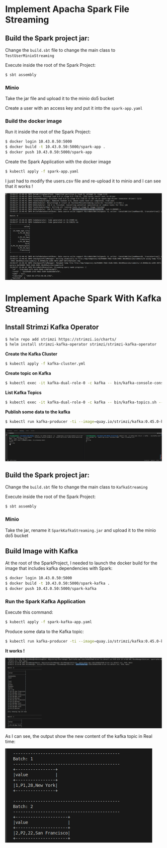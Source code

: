 # Implement Apacha Spark File Streaming

## Build the Spark project jar:

Change the `build.sbt` file to change the main class to `TestUserMinioStreaming`

Execute inside the root of the Spark Project:
```sh
$ sbt assembly
```
### Minio
Take the jar file and upload it to the minio do5 bucket

Create a user with an access key and put it into the `spark-app.yaml`



### Build the docker image

Run it inside the root of the Spark Project:
```sh
$ docker login 10.43.0.50:5000
$ docker build -t 10.43.0.50:5000/spark-app .
$ docker push 10.43.0.50:5000/spark-app
```

Create the Spark Application with the docker image
```sh
$ kubectl apply -f spark-app.yaml
```

I just had to modify the users.csv file and re-upload it to minio and I can see that it works !

![image](./imgs/miniostreaming.png)

# Implement Apache Spark With Kafka Streaming

## Install Strimzi Kafka Operator

```sh
$ helm repo add strimzi https://strimzi.io/charts/
$ helm install strimzi-kafka-operator strimzi/strimzi-kafka-operator
```

**Create the Kafka Cluster**

```sh
$ kubectl apply -f kafka-cluster.yml
```

**Create topic on Kafka**

```sh
$ kubectl exec -it kafka-dual-role-0 -c kafka -- bin/kafka-console-consumer.sh --bootstrap-server localhost:9092 --topic streaming.test
```

**List Kafka Topics**

```sh
$ kubectl exec -it kafka-dual-role-0 -c kafka -- bin/kafka-topics.sh --bootstrap-server localhost:9092 --topic streaming.test --list
```

**Publish some data to the kafka**

```sh
$ kubectl run kafka-producer -ti --image=quay.io/strimzi/kafka:0.45.0-kafka-3.9.0 --rm=true --restart=Never -- bin/kafka-console-producer.sh --bootstrap-server kafka-kafka-bootstrap:9092 --topic streaming.test
```

![image](./imgs/kafkasubpub.png)

## Build the Spark project jar:

Change the `build.sbt` file to change the main class to `KafkaStreaming`

Execute inside the root of the Spark Project:
```sh
$ sbt assembly
```
### Minio
Take the jar, rename it `SparkKafkaStreaming.jar` and upload it to the minio do5 bucket

## Build Image with Kafka

At the root of the SparkProject, I needed to launch the docker build for the image that includes kafka dependencies with Spark:

```sh
$ docker login 10.43.0.50:5000
$ docker build -t 10.43.0.50:5000/spark-kafka .
$ docker push 10.43.0.50:5000/spark-kafka
```

### Run the Spark Kafka Application

Execute this command:
```sh
$ kubectl apply -f spark-kafka-app.yaml
```

Produce some data to the Kafka topic:
```sh
$ kubectl run kafka-producer -ti --image=quay.io/strimzi/kafka:0.45.0-kafka-3.9.0 --rm=true --restart=Never -- bin/kafka-console-producer.sh --bootstrap-server kafka-kafka-bootstrap:9092 --topic streaming.test
```

**It works !**

![image](./imgs/kafkastreaming.png)

As I can see, the output show the new content of the kafka topic in Real time:

![image](./imgs/kafkastreamingrealtime.png)